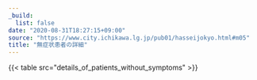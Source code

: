 ```yaml
---
_build:
  list: false
date: "2020-08-31T18:27:15+09:00"
source: "https://www.city.ichikawa.lg.jp/pub01/hasseijokyo.html#m05"
title: "無症状患者の詳細"
---
```


{{< table src="details_of_patients_without_symptoms" >}}
